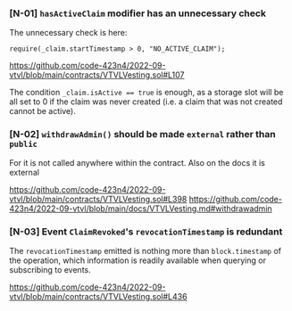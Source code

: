 ### [N-01] `hasActiveClaim` modifier has an unnecessary check

The unnecessary check is here:

```solidity=
require(_claim.startTimestamp > 0, "NO_ACTIVE_CLAIM");
```

https://github.com/code-423n4/2022-09-vtvl/blob/main/contracts/VTVLVesting.sol#L107

The condition `_claim.isActive == true` is enough, as a storage slot will be all set to 0 if the claim was never created (i.e. a claim that was not created cannot be active).

### [N-02] `withdrawAdmin()` should be made `external` rather than `public`

For it is not called anywhere within the contract. Also on the docs it is external

https://github.com/code-423n4/2022-09-vtvl/blob/main/contracts/VTVLVesting.sol#L398
https://github.com/code-423n4/2022-09-vtvl/blob/main/docs/VTVLVesting.md#withdrawadmin

### [N-03] Event `ClaimRevoked`'s `revocationTimestamp` is redundant

The `revocationTimestamp` emitted is nothing more than `block.timestamp` of the operation, which information is readily available when querying or subscribing to events.

https://github.com/code-423n4/2022-09-vtvl/blob/main/contracts/VTVLVesting.sol#L436
